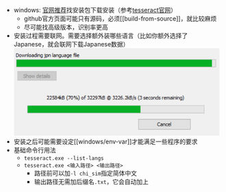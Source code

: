 - windows: [官网推荐](https://digi.bib.uni-mannheim.de/tesseract/)找安装包下载安装（参考[tesseract官网](https://tesseract-ocr.github.io/tessdoc/Home.html)）
  - github官方页面可能只有源码，必须[[build-from-source]]，就比较麻烦
  - 尽可能找高级版本，识别率更高
- 安装过程需要联网。需要选择额外装哪些语言（比如你额外选择了Japanese，就会联网下载Japanese数据）
![](download-other-languages.png)
- 安装之后可能需要设定[[windows/env-var]]才能满足一些程序的要求
- 基础命令行用法
  - `tesseract.exe --list-langs`
  - `tesseract.exe <输入路径> <输出路径>`
    - 路径前可以加`-l chi_sim`指定简体中文
    - 输出路径无需加后缀名`.txt`，它会自动加上